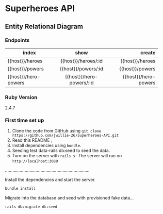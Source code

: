 # Superheroes API

## Entity Relational Diagram





### Endpoints

| index           |      show            |      create     |
|-----------------|:--------------------:|----------------:|
| {{host}}/heroes |  {{host}}/heroes/:id | {{host}}/heroes |
| {{host}}/powers |  {{host}}/powers/:id | {{host}}/powers |
| {{host}}/hero-powers |  {{host}}/hero-powers/:id | {{host}}/hero-powers |

### Ruby Version

2.4.7

### First time set up

1. Clone the code from GitHub using `git clone https://github.com/jwillie-26/Superheroes-API.git`
2. Read this README ;
3. Install dependencies using `bundle`.
4. Seeding test data-rails db:seed to seed the data.
5. Turn on the server with `rails s`- The server will run on `http://localhost:3000`

.....................................................................

Install the dependencies and start the server.

```sh
bundle install
```

Migrate into the database and seed with provisioned fake data...

```sh
rails db:migrate db:seed
```